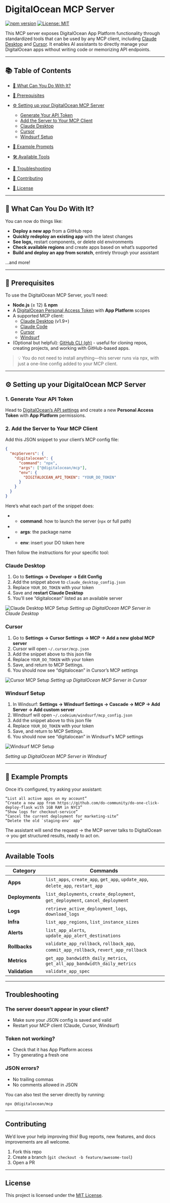 # DigitalOcean MCP Server

[![npm version](https://img.shields.io/npm/v/@digitalocean/mcp.svg)](https://www.npmjs.com/package/@digitalocean/mcp) [![License: MIT](https://img.shields.io/badge/License-MIT-green.svg)](LICENSE)

This MCP server exposes DigitalOcean App Platform functionality through standardized tools that can be used by any MCP client, including [Claude Desktop](https://claude.ai/download) and [Cursor](https://docs.cursor.com/context/model-context-protocol). It enables AI assistants to directly manage your DigitalOcean apps without writing code or memorizing API endpoints.


---

## 📚 Table of Contents

* [🚀 What Can You Do With It?](#-what-can-you-do-with-it)
* [🧰 Prerequisites](#-prerequisites)
* [⚙️ Setting up your DigitalOcean MCP Server](#️-setting-up-your-digitalocean-mcp-server)

  * [Generate Your API Token](#1-generate-your-api-token)
  * [Add the Server to Your MCP Client](#2-add-the-server-to-your-mcp-client)
  * [Claude Desktop](#claude-desktop)
  * [Cursor](#cursor)
  * [Windsurf Setup](#windsurf-setup)
* [💬 Example Prompts](#-example-prompts)
* [🛠 Available Tools](#available-tools)
* [🧯 Troubleshooting](#troubleshooting)
* [🤝 Contributing](#contributing)
* [📄 License](#license)

---
## 🚀 What Can You Do With It?

You can now do things like:

- **Deploy a new app** from a GitHub repo
- **Quickly redeploy an existing app** with the latest changes
- **See logs,** restart components, or delete old environments
- **Check available regions** and create apps based on what’s supported
- **Build and deploy an app from scratch**, entirely through your assistant

...and more!

---

## 🧰 Prerequisites
To use the DigitalOcean MCP Server, you’ll need:

- **Node.js** (≥ 12) & **npm**  
- A [DigitalOcean Personal Access Token](https://cloud.digitalocean.com/account/api/tokens) with **App Platform** scopes  
- A supported MCP client:
  - [Claude Desktop](https://claude.ai/download) (v1.9+)
  - [Claude Code](https://docs.anthropic.com/en/docs/claude-code/overview)
  - [Cursor](https://docs.cursor.com/context/model-context-protocol)
  - [Windsurf](https://windsurf.com)
- (Optional but helpful): [GitHub CLI (gh)](https://cli.github.com) -  useful for cloning repos, creating projects, and working with GitHub-based apps.

> 💡 You do not need to install anything—this server runs via npx, with just a one-line config added to your MCP client.


---

## ⚙️ Setting up your DigitalOcean MCP Server

### 1. Generate Your API Token
Head to [DigitalOcean’s API settings](https://cloud.digitalocean.com/account/api/tokens) and create a new **Personal Access Token** with **App Platform** permissions.

### 2. Add the Server to Your MCP Client
Add this JSON snippet to your client’s MCP config file:

```json
{
  "mcpServers": {
    "digitalocean": {
      "command": "npx",
      "args": ["@digitalocean/mcp"],
      "env": {
        "DIGITALOCEAN_API_TOKEN": "YOUR_DO_TOKEN"
      }
    }
  }
}
```

Here’s what each part of the snippet does:

- * **command**: how to launch the server (`npx` or full path)
- * **args**: the package name
- * **env**: insert your DO token here

Then follow the instructions for your specific tool:

### Claude Desktop

1. Go to **Settings → Developer → Edit Config**
2. Add the snippet above to `claude_desktop_config.json`
3. Replace `YOUR_DO_TOKEN` with your token
4. Save and **restart Claude Desktop**
5. You'll see “digitalocean” listed as an available server

![Claude Desktop MCP Setup](https://github.com/user-attachments/assets/15ff8aed-c2ff-4bba-a0cc-0efabfdb0bcd)
*Setting up DigitalOcean MCP Server in Claude Desktop*


### Cursor

1. Go to **Settings → Cursor Settings → MCP → Add a new global MCP server**
2. Cursor will open `~/.cursor/mcp.json`
3. Add the snippet above to this json file
4. Replace `YOUR_DO_TOKEN` with your token
5. Save, and return to MCP Settings.
6. You should now see “digitalocean” in Cursor’s MCP settings

![Cursor MCP Setup](https://github.com/user-attachments/assets/da87617b-a368-4ffb-a5f1-2d3fa9a168a4)
*Setting up DigitalOcean MCP Server in Cursor*

### Windsurf Setup

1. In Windsurf: **Settings → Windsurf Settings → Cascade → MCP → Add Server → Add custom server**
2. Windsurf will open `~/.codeium/windsurf/mcp_config.json`
3. Add the snippet above to this json file
4. Replace `YOUR_DO_TOKEN` with your token
5. Save, and return to MCP Settings.
6. You should now see “digitalocean” in Windsurf's MCP settings

![Windsurf MCP Setup](https://github.com/user-attachments/assets/4408c955-34bd-4f51-92a9-b971bebbd785)

*Setting up DigitalOcean MCP Server in Windsurf*

---
## 💬 Example Prompts

Once it’s configured, try asking your assistant:

```
“List all active apps on my account”
“Create a new app from https://github.com/do-community/do-one-click-deploy-flask with 1GB RAM in NYC3”
“Show logs for checkout-service”
“Cancel the current deployment for marketing-site”
“Delete the old `staging-env` app”
```

The assistant will send the request → the MCP server talks to DigitalOcean → you get structured results, ready to act on.

---

## Available Tools

| Category        | Commands                                                                              |
| --------------- | ------------------------------------------------------------------------------------- |
| **Apps**        | `list_apps`, `create_app`, `get_app`, `update_app`, `delete_app`, `restart_app`       |
| **Deployments** | `list_deployments`, `create_deployment`, `get_deployment`, `cancel_deployment`        |
| **Logs**        | `retrieve_active_deployment_logs`, `download_logs`                                    |
| **Infra**       | `list_app_regions`, `list_instance_sizes`                                             |
| **Alerts**      | `list_app_alerts`, `update_app_alert_destinations`                                    |
| **Rollbacks**   | `validate_app_rollback`, `rollback_app`, `commit_app_rollback`, `revert_app_rollback` |
| **Metrics**     | `get_app_bandwidth_daily_metrics`, `get_all_app_bandwidth_daily_metrics`              |
| **Validation**  | `validate_app_spec`                                                                   |

---

## Troubleshooting

### The server doesn’t appear in your client?
- Make sure your JSON config is saved and valid
- Restart your MCP client (Claude, Cursor, Windsurf)

### Token not working?
- Check that it has App Platform access
- Try generating a fresh one

### JSON errors?
- No trailing commas
- No comments allowed in JSON

You can also test the server directly by running:

```
npx @digitalocean/mcp
```

---

## Contributing
We’d love your help improving this! Bug reports, new features, and docs improvements are all welcome.

1. Fork this repo
2. Create a branch (`git checkout -b feature/awesome-tool`)
3. Open a PR

---

## License

This project is licensed under the [MIT License](LICENSE).
